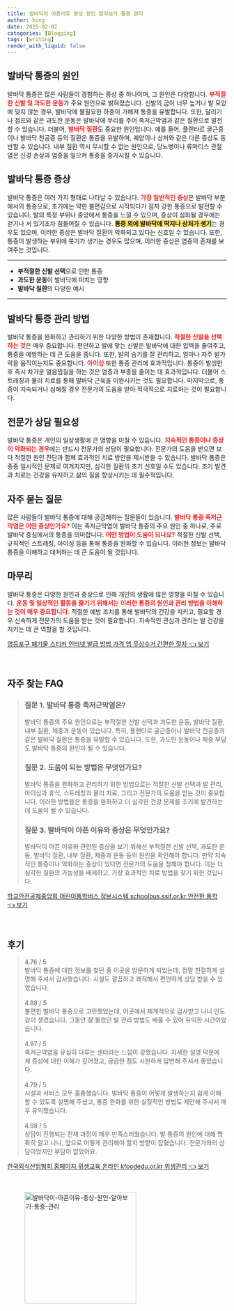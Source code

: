 ```yaml
---
title: 발바닥이 아픈이유 증상 원인 알아보기 통증 관리
author: bing
date: 2025-02-02
categories: [Blogging]
tags: [writing]
render_with_liquid: false
---
```



<h2 id='발바닥 통증의 원인'>발바닥 통증의 원인</h2>

<p>발바닥 통증은 많은 사람들이 경험하는 증상 중 하나이며, 그 원인은 다양합니다. <b><span style="color: #ee2323;">부적절한 신발 및 과도한 운동</span></b>가 주요 원인으로 밝혀졌습니다. 신발의 굽이 너무 높거나 발 모양에 맞지 않는 경우, 발바닥에 불필요한 하중이 가해져 통증을 유발합니다. 또한, 달리기나 점프와 같은 과도한 운동은 발바닥에 무리를 주어 족저근막염과 같은 질환으로 발전할 수 있습니다. 더불어, <b><span style="color: #ee2323;">발바닥 질환</span></b>도 중요한 원인입니다. 예를 들어, 플랜타르 굴근증이나 발바닥 천공증 등의 질환은 통증을 유발하며, 궤양이나 상처와 같은 다른 증상도 동반할 수 있습니다. 내부 질환 역시 무시할 수 없는 원인으로, 당뇨병이나 류마티스 관절염은 신경 손상과 염증을 일으켜 통증을 증가시킬 수 있습니다.</p>

<h2 id='발바닥 통증 증상'>발바닥 통증 증상</h2>

<p>발바닥 통증은 여러 가지 형태로 나타날 수 있습니다. <b><span style="color: #ee2323;">가장 일반적인 증상</span></b>은 발바닥 부분에서의 통증으로, 초기에는 약한 불편감으로 시작되다가 점차 강한 통증으로 발전할 수 있습니다. 발의 특정 부위나 중앙에서 통증을 느낄 수 있으며, 증상이 심화될 경우에는 걷기나 서 있기조차 힘들어질 수 있습니다. <b><span style="background-color: #ffe066;">통증 외에 발바닥에 딱지나 상처가 생기</span></b>는 경우도 있으며, 이러한 증상은 발바닥 질환이 악화되고 있다는 신호일 수 있습니다. 또한, 통증이 발생하는 부위에 붓기가 생기는 경우도 많으며, 이러한 증상은 염증의 존재를 보여주는 것입니다.</p>

<hr />

<ul>
    <li><b>부적절한 신발 선택</b>으로 인한 통증</li>
    <li><b>과도한 운동</b>이 발바닥에 미치는 영향</li>
    <li><b>발바닥 질환</b>의 다양한 예시</li>
</ul>

<hr />

<h2 id='발바닥 통증 관리 방법'>발바닥 통증 관리 방법</h2>

<p>발바닥 통증을 완화하고 관리하기 위한 다양한 방법이 존재합니다. <b><span style="color: #ee2323;">적절한 신발을 선택하는 것</span></b>은 매우 중요합니다. 편안하고 발에 맞는 신발은 발바닥에 대한 압력을 줄여주고, 통증을 예방하는 데 큰 도움을 줍니다. 또한, 발의 습기를 잘 관리하고, 얼마나 자주 발가락을 움직이는지도 중요합니다. <b><span style="color: #ee2323;">아이싱</span></b> 또한 통증 관리에 효과적입니다. 통증이 발생한 후 즉시 차가운 얼음찜질을 하는 것은 염증과 부종을 줄이는 데 효과적입니다. 더불어 스트레칭과 물리 치료를 통해 발바닥 근육을 이완시키는 것도 필요합니다. 마지막으로, 통증이 지속되거나 심해질 경우 전문가의 도움을 받아 적극적으로 치료하는 것이 필요합니다.</p>

<h2 id='전문가 상담 필요성'>전문가 상담 필요성</h2>

<p>발바닥 통증은 개인의 일상생활에 큰 영향을 미칠 수 있습니다. <b><span style="color: #ee2323;">지속적인 통증이나 증상이 악화되는 경우</span></b>에는 반드시 전문가의 상담이 필요합니다. 전문가의 도움을 받으면 보다 적절한 원인 진단과 함께 효과적인 치료 방안을 제시받을 수 있습니다. 발바닥 통증은 종종 일시적인 문제로 여겨지지만, 심각한 질환의 초기 신호일 수도 있습니다. 조기 발견과 치료는 건강을 유지하고 삶의 질을 향상시키는 데 필수적입니다.</p>

<h2 id='자주 묻는 질문'>자주 묻는 질문</h2>

<p>많은 사람들이 발바닥 통증에 대해 궁금해하는 질문들이 있습니다. <b><span style="color: #ee2323;">발바닥 통증 족저근막염은 어떤 증상인가요?</span></b> 이는 족저근막염이 발바닥 통증의 주요 원인 중 하나로, 주로 발바닥 중심에서의 통증을 의미합니다. <b><span style="color: #ee2323;">어떤 방법이 도움이 되나요?</span></b> 적절한 신발 선택, 규칙적인 스트레칭, 아이싱 등을 통해 통증을 완화할 수 있습니다. 이러한 정보는 발바닥 통증을 이해하고 대처하는 데 큰 도움이 될 것입니다.</p>

<h2 id='마무리'>마무리</h2>

<p>발바닥 통증은 다양한 원인과 증상으로 인해 개인의 생활에 많은 영향을 미칠 수 있습니다. <b><span style="color: #ee2323;">운동 및 일상적인 활동을 즐기기 위해서는 이러한 통증의 원인과 관리 방법을 이해하는 것이 매우 중요합니다.</span></b> 적절한 예방 조치를 통해 발바닥의 건강을 지키고, 필요할 경우 신속하게 전문가의 도움을 받는 것이 필요합니다. 지속적인 관심과 관리는 발 건강을 지키는 데 큰 역할을 할 것입니다.</p>


<p><a class="click-button" title="영등포구 폐기물 스티커 인터넷 발급 방법 가격 앱 무상수거 간편한 절차" href="https://24nara.github.io/posts/%EC%98%81%EB%93%B1%ED%8F%AC%EA%B5%AC-%ED%8F%90%EA%B8%B0%EB%AC%BC-%EC%8A%A4%ED%8B%B0%EC%BB%A4-%EC%9D%B8%ED%84%B0%EB%84%B7-%EB%B0%9C%EA%B8%89-%EB%B0%A9%EB%B2%95-%EA%B0%80%EA%B2%A9-%EC%95%B1-%EB%AC%B4%EC%83%81%EC%88%98%EA%B1%B0-%EA%B0%84%ED%8E%B8%ED%95%9C-%EC%A0%88%EC%B0%A8/" rel="dofollow">영등포구 폐기물 스티커 인터넷 발급 방법 가격 앱 무상수거 간편한 절차 👈 보기</a></p><br>
<h2 id='자주_찾는_FAQ'>자주 찾는 FAQ</h2>
<div itemscope="" itemtype="https://schema.org/FAQPage"> 
<blockquote> 
<div itemscope="" itemprop="mainEntity" itemtype="https://schema.org/Question"> 
<h3 itemprop="name">질문 1. 발바닥 통증 족저근막염은?</h3> 
<div itemscope="" itemprop="acceptedAnswer" itemtype="https://schema.org/Answer"> 
<span itemprop="text"> 
<p>발바닥 통증의 주요 원인으로는 부적절한 신발 선택과 과도한 운동, 발바닥 질환, 내부 질환, 체중과 운동이 있습니다. 특히, 플랜타르 굴근증이나 발바닥 천공증과 같은 발바닥 질환은 통증을 유발할 수 있습니다. 또한, 과도한 운동이나 체중 부담도 발바닥 통증의 원인이 될 수 있습니다.</p> 
</span> 
</div> 
</div> 

<div itemscope="" itemprop="mainEntity" itemtype="https://schema.org/Question"> 
<h3 itemprop="name">질문 2. 도움이 되는 방법은 무엇인가요?</h3> 
<div itemscope="" itemprop="acceptedAnswer" itemtype="https://schema.org/Answer"> 
<span itemprop="text"> 
<p>발바닥 통증을 완화하고 관리하기 위한 방법으로는 적절한 신발 선택과 발 관리, 아이싱과 휴식, 스트레칭과 물리 치료, 그리고 전문가의 도움을 받는 것이 중요합니다. 이러한 방법들은 통증을 완화하고 더 심각한 건강 문제를 조기에 발견하는 데 도움이 될 수 있습니다.</p> 
</span> 
</div> 
</div> 

<div itemscope="" itemprop="mainEntity" itemtype="https://schema.org/Question"> 
<h3 itemprop="name">질문 3. 발바닥이 아픈 이유와 증상은 무엇인가요?</h3> 
<div itemscope="" itemprop="acceptedAnswer" itemtype="https://schema.org/Answer"> 
<span itemprop="text"> 
<p>발바닥이 아픈 이유와 관련된 증상을 보기 위해선 부적절한 신발 선택, 과도한 운동, 발바닥 질환, 내부 질환, 체중과 운동 등의 원인을 확인해야 합니다. 만약 지속적인 통증이나 악화하는 증상이 있다면 전문가의 도움을 청해야 합니다. 이는 더 심각한 질환의 가능성을 배제하고, 가장 효과적인 치료 방법을 찾기 위한 것입니다.</p> 
</span> 
</div> 
</div> 

</blockquote> 
</div>
<p><a class="click-button" title="학교안전공제중앙회 어린이통학버스 정보시스템 schoolbus.ssif.or.kr 안전한 통학" href="https://24nara.github.io/posts/%ED%95%99%EA%B5%90%EC%95%88%EC%A0%84%EA%B3%B5%EC%A0%9C%EC%A4%91%EC%95%99%ED%9A%8C-%EC%96%B4%EB%A6%B0%EC%9D%B4%ED%86%B5%ED%95%99%EB%B2%84%EC%8A%A4-%EC%A0%95%EB%B3%B4%EC%8B%9C%EC%8A%A4%ED%85%9C-schoolbus.ssif.or.kr-%EC%95%88%EC%A0%84%ED%95%9C-%ED%86%B5%ED%95%99/" rel="dofollow">학교안전공제중앙회 어린이통학버스 정보시스템 schoolbus.ssif.or.kr 안전한 통학 👈 보기</a></p><br>
<h2 id='후기'>후기</h2>
<div itemscope itemtype="https://schema.org/Product">
  <blockquote>
  <div itemprop="review" itemscope itemtype="https://schema.org/Review">
      <div itemprop="reviewRating" itemscope itemtype="https://schema.org/Rating"> <span itemprop="ratingValue">4.76</span> / <span itemprop="bestRating">5</span> </div>
      <span itemprop="reviewBody">발바닥 통증에 대한 정보를 찾던 중 이곳을 방문하게 되었는데, 정말 친절하게 설명해 주셔서 감사했습니다. 시설도 깔끔하고 쾌적해서 편안하게 상담 받을 수 있었습니다.</span>
  </div>
  <br>
  <div itemprop="review" itemscope itemtype="https://schema.org/Review">
      <div itemprop="reviewRating" itemscope itemtype="https://schema.org/Rating"> <span itemprop="ratingValue">4.88</span> / <span itemprop="bestRating">5</span> </div>
      <span itemprop="reviewBody">불편한 발바닥 통증으로 고민했었는데, 이곳에서 체계적으로 검사받고 나니 안도감이 생겼습니다. 그동안 잘 몰랐던 발 관리 방법도 배울 수 있어 유익한 시간이었습니다.</span>
  </div>
  <br>
  <div itemprop="review" itemscope itemtype="https://schema.org/Review">
      <div itemprop="reviewRating" itemscope itemtype="https://schema.org/Rating"> <span itemprop="ratingValue">4.97</span> / <span itemprop="bestRating">5</span> </div>
      <span itemprop="reviewBody">족저근막염을 유심히 다루는 센터라는 느낌이 강했습니다. 자세한 설명 덕분에 제 증상에 대한 이해가 깊어졌고, 궁금한 점도 시원하게 답변해 주셔서 좋았습니다.</span>
  </div>
  <br>
  <div itemprop="review" itemscope itemtype="https://schema.org/Review">
      <div itemprop="reviewRating" itemscope itemtype="https://schema.org/Rating"> <span itemprop="ratingValue">4.79</span> / <span itemprop="bestRating">5</span> </div>
      <span itemprop="reviewBody">시설과 서비스 모두 훌륭했습니다. 발바닥 통증이 어떻게 발생하는지 쉽게 이해할 수 있도록 설명해 주셨고, 통증 완화를 위한 실질적인 방법도 제안해 주셔서 매우 유익했습니다.</span>
  </div>
  <br>
  <div itemprop="review" itemscope itemtype="https://schema.org/Review">
      <div itemprop="reviewRating" itemscope itemtype="https://schema.org/Rating"> <span itemprop="ratingValue">4.98</span> / <span itemprop="bestRating">5</span> </div>
      <span itemprop="reviewBody">상담이 진행되는 전체 과정이 매우 만족스러웠습니다. 발 통증의 원인에 대해 명확히 알고 나니, 앞으로 어떻게 관리해야 할지 방향이 잡혔습니다. 전문가와의 상담이었지만 부담이 없었어요.</span>
  </div>
  </blockquote>
</div>
<p><a class="click-button" title="한국외식산업협회 홈페이지 위생교육 온라인 kfoodedu.or.kr 위생관리" href="https://24nara.github.io/posts/%ED%95%9C%EA%B5%AD%EC%99%B8%EC%8B%9D%EC%82%B0%EC%97%85%ED%98%91%ED%9A%8C-%ED%99%88%ED%8E%98%EC%9D%B4%EC%A7%80-%EC%9C%84%EC%83%9D%EA%B5%90%EC%9C%A1-%EC%98%A8%EB%9D%BC%EC%9D%B8-kfoodedu.or.kr-%EC%9C%84%EC%83%9D%EA%B4%80%EB%A6%AC/" rel="dofollow">한국외식산업협회 홈페이지 위생교육 온라인 kfoodedu.or.kr 위생관리 👈 보기</a></p><br>
<figure class="image"><img src="https://24nara.github.io/assets/img/thumbnail/발바닥이-아픈이유-증상-원인-알아보기-통증-관리.webp" alt="발바닥이-아픈이유-증상-원인-알아보기-통증-관리" width="256" height="256"></figure>